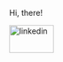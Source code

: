 
Hi, there!

<a href="https://www.linkedin.com/in/iliya-donev-947b2b137/"><img style='width:80px;height:50px;' src="https://files.softicons.com/download/social-media-icons/social-media-icons-by-iconbug/ico/linkedin.ico" alt='linkedin'/></a>
